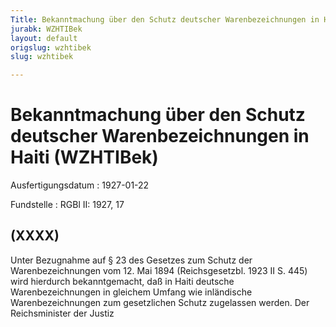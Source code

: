 ```yaml
---
Title: Bekanntmachung über den Schutz deutscher Warenbezeichnungen in Haiti
jurabk: WZHTIBek
layout: default
origslug: wzhtibek
slug: wzhtibek

---
```


# Bekanntmachung über den Schutz deutscher Warenbezeichnungen in Haiti (WZHTIBek)

Ausfertigungsdatum
:   1927-01-22

Fundstelle
:   RGBl II: 1927, 17



## (XXXX)

Unter Bezugnahme auf § 23 des Gesetzes zum Schutz der
Warenbezeichnungen vom 12. Mai 1894 (Reichsgesetzbl. 1923 II S. 445)
wird hierdurch bekanntgemacht, daß in Haiti deutsche
Warenbezeichnungen in gleichem Umfang wie inländische
Warenbezeichnungen zum gesetzlichen Schutz zugelassen werden.
Der Reichsminister der Justiz

